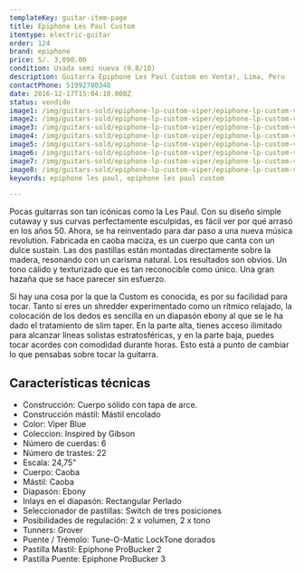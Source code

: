 ```yaml
---
templateKey: guitar-item-page
title: Epiphone Les Paul Custom
itemtype: electric-guitar
order: 124
brand: epiphone
price: S/. 3,090.00
condition: Usada semi nueva (9.8/10)
description: Guitarra Epiphone Les Paul Custom en Venta!, Lima, Peru
contactPhone: 51992780348
date: 2016-12-17T15:04:10.000Z
status: vendido
image1: /img/guitars-sold/epiphone-lp-custom-viper/epiphone-lp-custom-viper-01-sold.jpg
image2: /img/guitars-sold/epiphone-lp-custom-viper/epiphone-lp-custom-viper-02-sold.jpg
image3: /img/guitars-sold/epiphone-lp-custom-viper/epiphone-lp-custom-viper-03-sold.jpg
image4: /img/guitars-sold/epiphone-lp-custom-viper/epiphone-lp-custom-viper-04-sold.jpg
image5: /img/guitars-sold/epiphone-lp-custom-viper/epiphone-lp-custom-viper-05-sold.jpg
image6: /img/guitars-sold/epiphone-lp-custom-viper/epiphone-lp-custom-viper-06-sold.jpg
image7: /img/guitars-sold/epiphone-lp-custom-viper/epiphone-lp-custom-viper-07-sold.jpg
image8: /img/guitars-sold/epiphone-lp-custom-viper/epiphone-lp-custom-viper-08-sold.jpg
keywords: epiphone les paul, epiphone les paul custom

---
```


Pocas guitarras son tan icónicas como la Les Paul. Con su diseño simple cutaway y sus curvas perfectamente esculpidas, es fácil ver por qué arrasó en los años 50. Ahora, se ha reinventado para dar paso a una nueva música revolution. Fabricada en caoba maciza, es un cuerpo que canta con un dulce sustain. Las dos pastillas están montadas directamente sobre la madera, resonando con un carisma natural. Los resultados son obvios. Un tono cálido y texturizado que es tan reconocible como único. Una gran hazaña que se hace parecer sin esfuerzo.

Si hay una cosa por la que la Custom es conocida, es por su facilidad para tocar. Tanto si eres un shredder experimentado como un rítmico relajado, la colocación de los dedos es sencilla en un diapasón ebony al que se le ha dado el tratamiento de slim taper. En la parte alta, tienes acceso ilimitado para alcanzar líneas solistas estratosféricas, y en la parte baja, puedes tocar acordes con comodidad durante horas. Esto está a punto de cambiar lo que pensabas sobre tocar la guitarra.

## Características técnicas

* Construcción: Cuerpo sólido con tapa de arce.
* Construcción mástil: Mástil encolado
* Color: Viper Blue
* Coleccion: Inspired by Gibson
* Número de cuerdas: 6
* Número de trastes: 22
* Escala: 24,75"
* Cuerpo: Caoba
* Mástil: Caoba
* Diapasón: Ebony
* Inlays en el diapasón: Rectangular Perlado
* Seleccionador de pastillas: Switch de tres posiciones
* Posibilidades de regulación: 2 x volumen, 2 x tono
* Tunners: Grover
* Puente / Trémolo: Tune-O-Matic LockTone dorados
* Pastilla Mastil: Epiphone ProBucker 2
* Pastilla Puente: Epiphone ProBucker 3